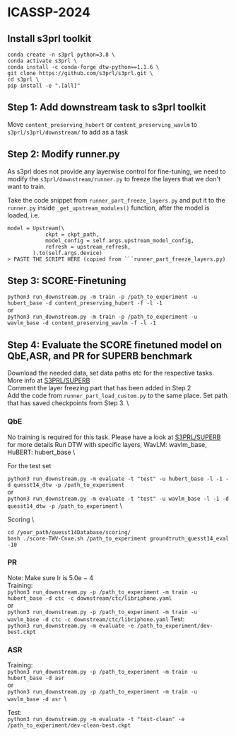 # ICASSP-2024

## Install s3prl toolkit
```
conda create -n s3prl python=3.8 \
conda activate s3prl \
conda install -c conda-forge dtw-python==1.1.6 \
git clone https://github.com/s3prl/s3prl.git \
cd s3prl \
pip install -e ".[all]"
```

## Step 1: Add downstream task to s3prl toolkit

Move ```content_preserving_hubert``` or ```content_preserving_wavlm``` to ```s3prl/s3prl/downstream/``` to add as a task

## Step 2: Modify runner.py
As s3prl does not provide any layerwise control for fine-tuning, we need to modify the ```s3prl/downstream/runner.py``` to freeze the layers that we don't want to train.

Take the code snippet from ```runner_part_freeze_layers.py``` and put it to the ```runner.py``` inside ```_get_upstream_modules()``` function, after the model is loaded, i.e.  

```
model = Upstream(\
            ckpt = ckpt_path,
            model_config = self.args.upstream_model_config,
            refresh = upstream_refresh,
        ).to(self.args.device)
> PASTE THE SCRIPT HERE (copied from ```runner_part_freeze_layers.py)
```

## Step 3: SCORE-Finetuning
```python3 run_downstream.py -m train -p /path_to_experiment -u hubert_base -d content_preserving_hubert -f -l -1``` \
or \
```python3 run_downstream.py -m train -p /path_to_experiment -u wavlm_base -d content_preserving_wavlm -f -l -1``` 

## Step 4: Evaluate the SCORE finetuned model on QbE,ASR, and PR for SUPERB benchmark
Download the needed data, set data paths etc for the respective tasks. More info at [S3PRL/SUPERB](https://github.com/s3prl/s3prl/blob/main/s3prl/downstream/docs/superb.md) \
Comment the layer freezing part that has been added in Step 2 \
Add the code from ```runner_part_load_custom.py``` to the same place. Set path that has saved checkpoints from Step 3. \

### QbE
No training is required for this task. Please have a look at [S3PRL/SUPERB](https://github.com/s3prl/s3prl/blob/main/s3prl/downstream/docs/superb.md) for more details
Run DTW with specific layers, WavLM: wavlm_base, HuBERT: hubert_base \

For the test set

```python3 run_downstream.py -m evaluate -t "test" -u hubert_base -l -1 -d quesst14_dtw -p /path_to_experiment ``` \
or \
```python3 run_downstream.py -m evaluate -t "test" -u wavlm_base -l -1 -d quesst14_dtw -p /path_to_experiment``` \ 

Scoring \
```
cd /your_path/quesst14Database/scoring/
bash ./score-TWV-Cnxe.sh /path_to_experiment groundtruth_quesst14_eval -10
```

### PR
Note: Make sure lr is 5.0e − 4 \
Training: \
```python3 run_downstream.py -p /path_to_experiment -m train -u hubert_base -d ctc -c downstream/ctc/libriphone.yaml``` \
or \
```python3 run_downstream.py -p /path_to_experiment -m train -u wavlm_base -d ctc -c downstream/ctc/libriphone.yaml```
Test: \
```python3 run_downstream.py -m evaluate -e /path_to_experiment/dev-best.ckpt```

### ASR
Training: \
```python3 run_downstream.py -p /path_to_experiment -m train -u hubert_base -d asr``` \
or \
```python3 run_downstream.py -p /path_to_experiment -m train -u wavlm_base -d asr ```\

Test: \
```python3 run_downstream.py -m evaluate -t "test-clean" -e /path_to_experiment/dev-clean-best.ckpt``` 
